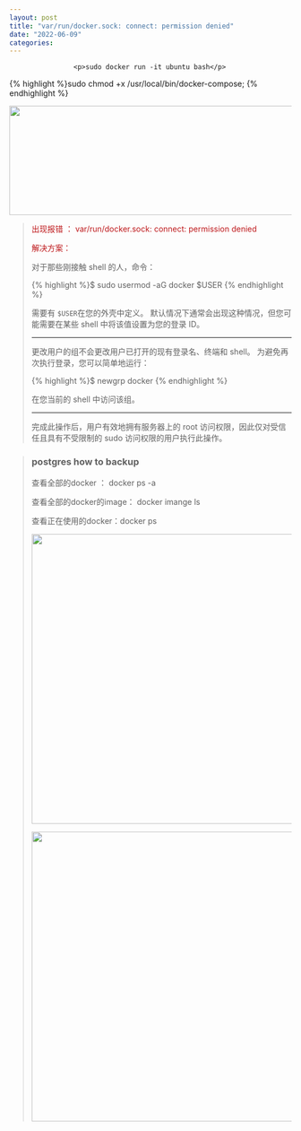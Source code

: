 ```yaml
---
layout: post
title: "var/run/docker.sock: connect: permission denied"
date: "2022-06-09"
categories: 
---
```


                    <p>sudo docker run -it ubuntu bash</p> 
{% highlight %}sudo chmod +x /usr/local/bin/docker-compose;
{% endhighlight %} 
<p><img alt="" height="195" src="https://img-blog.csdnimg.cn/c26a185314154557b838b714cf74b44d.png" width="1200"></p> 
<p></p> 
<blockquote> 
 <div> 
  <p><span style="color:#be191c;">出现报错 ： var/run/docker.sock: connect: permission denied</span></p> 
  <p><span style="color:#be191c;">解决方案：</span></p> 
  <p>对于那些刚接触 shell 的人，命令：</p> 
  {% highlight %}$ sudo usermod -aG docker $USER
{% endhighlight %} 
  <p>需要有 <code>$USER</code>在您的外壳中定义。 默认情况下通常会出现这种情况，但您可能需要在某些 shell 中将该值设置为您的登录 ID。</p> 
  <hr>
  <p>更改用户的组不会更改用户已打开的现有登录名、终端和 shell。 为避免再次执行登录，您可以简单地运行：</p> 
  {% highlight %}$ newgrp docker
{% endhighlight %} 
  <p>在您当前的 shell 中访问该组。</p> 
  <hr>
  <p>完成此操作后，用户有效地拥有服务器上的 root 访问权限，因此仅对受信任且具有不受限制的 sudo 访问权限的用户执行此操作。</p> 
 </div> 
</blockquote> 
<blockquote> 
 <h3>postgres how to backup</h3> 
 <p>查看全部的docker ： docker ps -a</p> 
 <p>查看全部的docker的image： docker imange ls</p> 
 <p>查看正在使用的docker：docker ps</p> 
 <p></p> 
 <p><img alt="" height="517" src="https://img-blog.csdnimg.cn/fa13013cfe8b429e8a18e0e24e06e949.png" width="1200"></p> 
 <p><img alt="" height="517" src="https://img-blog.csdnimg.cn/081b3055d11446b0b04c29f41f66c49a.png" width="1200"></p> 
</blockquote>
                
